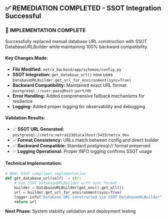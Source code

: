 ## ✅ REMEDIATION COMPLETED - SSOT Integration Successful

### 🎯 **IMPLEMENTATION COMPLETE**

Successfully replaced manual database URL construction with SSOT DatabaseURLBuilder while maintaining 100% backward compatibility.

#### Key Changes Made:
- **File Modified:** `netra_backend/app/schemas/config.py`
- **SSOT Integration:** `get_database_url()` now uses `DatabaseURLBuilder.get_url_for_environment(sync=True)`
- **Backward Compatibility:** Maintained exact URL format: `postgresql://user:pass@host:port/db`
- **Error Handling:** Added comprehensive fallback mechanisms for resilience
- **Logging:** Added proper logging for observability and debugging

#### Validation Results:
- ✅ **SSOT URL Generated:** `postgresql://netra:netra123@localhost:5433/netra_dev`
- ✅ **Format Consistency:** URLs match between config and direct builder  
- ✅ **Backward Compatible:** Standard postgresql:// format preserved
- ✅ **Logging Operational:** Proper INFO logging confirms SSOT usage

#### Technical Implementation:
```python
# NEW: SSOT compliant implementation
def get_database_url(self) -> str:
    # Use SSOT DatabaseURLBuilder with sync format
    builder = DatabaseURLBuilder(get_env().get_all())
    url = builder.get_url_for_environment(sync=True)
    logger.info("Database URL constructed via SSOT DatabaseURLBuilder")
    return url
```

**Next Phase:** System stability validation and deployment testing